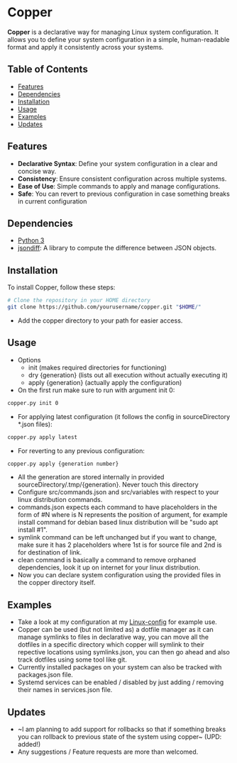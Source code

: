 # Copper

**Copper** is a declarative way for managing Linux system configuration. It allows you to define your system configuration in a simple, human-readable format and apply it consistently across your systems.

## Table of Contents

- [Features](#features)
- [Dependencies](#dependencies)
- [Installation](#installation)
- [Usage](#usage)
- [Examples](#examples)
- [Updates](#updates)

## Features

- **Declarative Syntax**: Define your system configuration in a clear and concise way.
- **Consistency**: Ensure consistent configuration across multiple systems.
- **Ease of Use**: Simple commands to apply and manage configurations.
- **Safe**: You can revert to previous configuration in case something breaks in current configuration

## Dependencies

- [Python 3](https://www.python.org/)
- [jsondiff](https://github.com/xlwings/jsondiff): A library to compute the difference between JSON objects.

## Installation

To install Copper, follow these steps:

```bash
# Clone the repository in your HOME directory
git clone https://github.com/yourusername/copper.git "$HOME/"
```
- Add the copper directory to your path for easier access.

## Usage
- Options
  - init (makes required directories for functioning)
  - dry {generation} (lists out all execution without actually executing it)
  - apply {generation} (actually apply the configuration) 
- On the first run make sure to run with argument init 0:
```bash
copper.py init 0
```
- For applying latest configuration (it follows the config in sourceDirectory *.json files):
```bash
copper.py apply latest
```
- For reverting to any previous configuration:
```bash
copper.py apply {generation number}
```
- All the generation are stored internally in provided sourceDirectory/.tmp/{generation}. Never touch this directory
- Configure src/commands.json and src/variables with respect to your linux distribution commands.
- commands.json expects each command to have placeholders in the form of #N where is N represents the position of argument, for example install command for debian based linux distribution will be "sudo apt install #1".
- symlink command can be left unchanged but if you want to change, make sure it has 2 placeholders where 1st is for source file and 2nd is for destination of link.
- clean command is basically a command to remove orphaned dependencies, look it up on internet for your linux distribution.
- Now you can declare system configuration using the provided files in the copper directory itself.

## Examples
- Take a look at my configuration at my [Linux-config](https://github.com/Ferriccc/my-linux-config) for example use.
- Copper can be used (but not limited as) a dotfile manager as it can manage symlinks to files in declarative way, you can move all the dotfiles in a specific directory which copper will symlink to their repective locations using symlinks.json, you can then go ahead and also track dotfiles using some tool like git.
- Currently installed packages on your system can also be tracked with packages.json file.
- Systemd services can be enabled / disabled by just adding / removing their names in services.json file.

## Updates
- ~I am planning to add support for rollbacks so that if something breaks you can rollback to previous state of the system using copper~ (UPD: added!)
- Any suggestions / Feature requests are more than welcomed.
